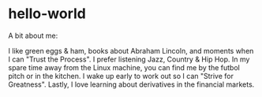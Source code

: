 # hello-world

A bit about me:

I like green eggs & ham, books about Abraham Lincoln, and moments when I can "Trust the Process". I prefer listening Jazz, Country & Hip Hop. In my spare time away from the Linux machine, you can find me by the futbol pitch or in the kitchen. I wake up early to work out so I can "Strive for Greatness". Lastly, I love learning about derivatives in the financial markets.



